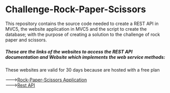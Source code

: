 # Challenge-Rock-Paper-Scissors

<p>This repository contains the source code 
needed to create a REST API in MVC5, the website application in MVC5 and the script to 
create the database; with the purpose of creating a solution to the challenge of 
rock paper and scissors.</p>

<h5>These are the links of the websites to access the REST API 
documentation and Website which implements the web service methods:</h5>

<p>These websites are valid for 30 days because are hosted with a free plan</p>

---><a href="http://www.endersonsalaschallenge.somee.com/">Rock-Paper-Scissors Application</a><br/>
---><a href="http://endersonsalas-001-site1.smarterasp.net/Help">Rest API</a><br/>
